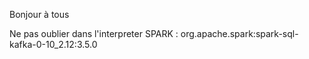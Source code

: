 Bonjour à tous

Ne pas oublier dans l'interpreter SPARK : org.apache.spark:spark-sql-kafka-0-10_2.12:3.5.0	